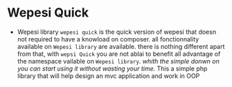 # Wepesi Quick
* Wepesi library
`wepesi quick` is the quick version of wepesi that doesn not required to have a knowload on composer.
all fonctionnality available on `Wepesi library` are available. there is nothing different apart from that, with `wepsi Quick` you are not ablai to benefit all advantage of the namespace vailable on `Wepesi library`.
*whith the simple donwn on you can start using it without wasting your time.* 
This a simple php library that will help design an mvc application and work in OOP
